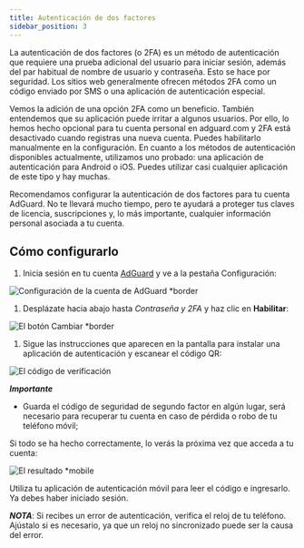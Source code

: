 ```yaml
---
title: Autenticación de dos factores
sidebar_position: 3
---
```


La autenticación de dos factores (o 2FA) es un método de autenticación que requiere una prueba adicional del usuario para iniciar sesión, además del par habitual de nombre de usuario y contraseña. Esto se hace por seguridad. Los sitios web generalmente ofrecen métodos 2FA como un código enviado por SMS o una aplicación de autenticación especial.

Vemos la adición de una opción 2FA como un beneficio. También entendemos que su aplicación puede irritar a algunos usuarios. Por ello, lo hemos hecho opcional para tu cuenta personal en adguard.com y 2FA está desactivado cuando registras una nueva cuenta. Puedes habilitarlo manualmente en la configuración. En cuanto a los métodos de autenticación disponibles actualmente, utilizamos uno probado: una aplicación de autenticación para Android o iOS. Puedes utilizar casi cualquier aplicación de este tipo y hay muchas.

Recomendamos configurar la autenticación de dos factores para tu cuenta AdGuard. No te llevará mucho tiempo, pero te ayudará a proteger tus claves de licencia, suscripciones y, lo más importante, cualquier información personal asociada a tu cuenta.

## Cómo configurarlo

1. Inicia sesión en tu cuenta [AdGuard](https://auth.adguard.com/login.html) y ve a la pestaña Configuración:

![Configuración de la cuenta de AdGuard *border](https://cdn.adtidy.org/content/kb/ad_blocker/general/account_settings.png)

1. Desplázate hacia abajo hasta *Contraseña y 2FA* y haz clic en **Habilitar**:

![El botón Cambiar *border](https://cdn.adtidy.org/content/kb/ad_blocker/general/2fa_new.png)

1. Sigue las instrucciones que aparecen en la pantalla para instalar una aplicación de autenticación y escanear el código QR:

![El código de verificación](https://cdn.adtidy.org/content/kb/ad_blocker/general/2fa_enable.png)

***Importante***

- Guarda el código de seguridad de segundo factor en algún lugar, será necesario para recuperar tu cuenta en caso de pérdida o robo de tu teléfono móvil;

Si todo se ha hecho correctamente, lo verás la próxima vez que acceda a tu cuenta:

![El resultado *mobile](https://cdn.adtidy.org/content/kb/ad_blocker/general/2fa_success.png)

Utiliza tu aplicación de autenticación móvil para leer el código e ingresarlo. Ya debes haber iniciado sesión.

***NOTA***: Si recibes un error de autenticación, verifica el reloj de tu teléfono. Ajústalo si es necesario, ya que un reloj no sincronizado puede ser la causa del error.
